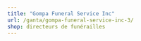 ```yaml
---
title: "Gompa Funeral Service Inc"
url: /ganta/gompa-funeral-service-inc-3/
shop: directeurs de funérailles
---
```


